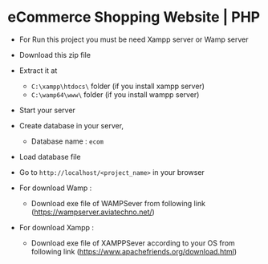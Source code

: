 
 
# eCommerce Shopping Website | PHP
- For Run this project you must be need Xampp server or Wamp server
- Download this zip file
- Extract it at
  - `C:\xampp\htdocs\` folder (if you install xampp server)
  - `C:\wamp64\www\` folder (if you install wampp server)
- Start your server
- Create database in your server,
  - Database name : `ecom`
- Load database file
- Go to `http://localhost/<project_name>` in your browser

- For download Wamp :
  - Download exe file of WAMPSever from following link (https://wampserver.aviatechno.net/)

- For download Xampp :
  - Download exe file of XAMPPSever according to your OS from following link (https://www.apachefriends.org/download.html)

